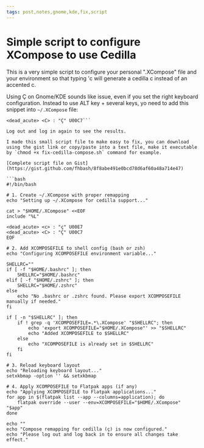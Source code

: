 ```yaml
---
tags: post,notes,gnome,kde,fix,script
---
```

# Simple script to configure XCompose to use Cedilla

This is a very simple script to configure your personal ".XCompose" file and  your environment so that typing 'c will generate a cedilla c instead of an accented c.

Using Ç on Gnome/KDE sounds like issue, even if you set the right keyboard configuration. Instead to use ALT key + several keys, yo need to add this snippet into `~/.XCompose` file:

```<dead_acute> <c> : "ç" U00E7
<dead_acute> <C> : "Ç" U00C7```

Log out and log in again to see the results.

I made this small script file to make easy to fix, you can download using the gist link or copy/paste into a text file, make it executable by `chmod +x fix-cedilla-compose.sh` command for example.

[Complete script file on Gist](https://gist.github.com/fhbash/8f8abe491e0bcd78d6af60a48a714e47)

```bash
#!/bin/bash

# 1. Create ~/.XCompose with proper remapping
echo "Setting up ~/.XCompose for cedilla support..."

cat > "$HOME/.XCompose" <<EOF
include "%L"

<dead_acute> <c> : "ç" U00E7
<dead_acute> <C> : "Ç" U00C7
EOF

# 2. Add XCOMPOSEFILE to shell config (bash or zsh)
echo "Configuring XCOMPOSEFILE environment variable..."

SHELLRC=""
if [ -f "$HOME/.bashrc" ]; then
    SHELLRC="$HOME/.bashrc"
elif [ -f "$HOME/.zshrc" ]; then
    SHELLRC="$HOME/.zshrc"
else
    echo "No .bashrc or .zshrc found. Please export XCOMPOSEFILE manually if needed."
fi

if [ -n "$SHELLRC" ]; then
    if ! grep -q 'XCOMPOSEFILE=.*\.XCompose' "$SHELLRC"; then
        echo 'export XCOMPOSEFILE="$HOME/.XCompose"' >> "$SHELLRC"
        echo "Added XCOMPOSEFILE to $SHELLRC"
    else
        echo "XCOMPOSEFILE is already set in $SHELLRC"
    fi
fi

# 3. Reload keyboard layout
echo "Reloading keyboard layout..."
setxkbmap -option '' && setxkbmap

# 4. Apply XCOMPOSEFILE to Flatpak apps (if any)
echo "Applying XCOMPOSEFILE to Flatpak applications..."
for app in $(flatpak list --app --columns=application); do
    flatpak override --user --env=XCOMPOSEFILE="$HOME/.XCompose" "$app"
done

echo ""
echo "Compose remapping for cedilla (ç) is now configured."
echo "Please log out and log back in to ensure all changes take effect."

```


